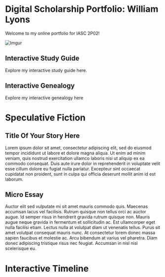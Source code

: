 # Digital Scholarship Portfolio: William Lyons

Welcome to my online portfolio for IASC 2P02!

![Imgur](https://i.imgur.com/bHCDxN7.png?1)

## Interactive Study Guide

Explore my interactive study guide here.

## Interactive Genealogy

Explore my interactive genealogy here

# Speculative Fiction

## Title Of Your Story Here

Lorem ipsum dolor sit amet, consectetur adipiscing elit, sed do eiusmod tempor incididunt ut labore et dolore magna aliqua. Ut enim ad minim veniam, quis nostrud exercitation
ullamco laboris nisi ut aliquip ex ea commodo consequat. Duis aute irure dolor in reprehenderit in voluptate velit esse cillum dolore eu fugiat nulla pariatur. Excepteur sint
occaecat cupidatat non proident, sunt in culpa qui officia deserunt mollit anim id est laborum.

## Micro Essay
Auctor elit sed vulputate mi sit amet mauris commodo quis. Maecenas accumsan lacus vel facilisis. Rutrum quisque non tellus orci ac auctor augue. Id semper risus in hendrerit
gravida rutrum quisque non. Mauris augue neque gravida in fermentum et sollicitudin ac. Est ullamcorper eget nulla facilisi etiam. Lectus nulla at volutpat diam ut venenatis
tellus. Purus sit amet volutpat consequat mauris nunc. At consectetur lorem donec massa sapien faucibus et molestie ac. Arcu bibendum at varius vel pharetra. Diam donec adipiscing
tristique risus nec feugiat. Accumsan in nisl nisi scelerisque eu.

# Interactive Timeline
